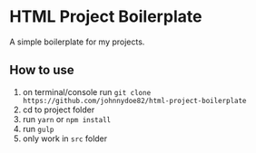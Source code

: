 # HTML Project Boilerplate

A simple boilerplate for my projects.

## How to use

1. on terminal/console run ```git clone https://github.com/johnnydoe82/html-project-boilerplate```
1. cd to project folder
1. run ```yarn```  or ```npm install```
1. run ``` gulp ```	
1. only work in ```src``` folder
